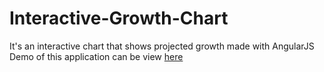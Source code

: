# Interactive-Growth-Chart
It's an interactive chart that shows projected growth made with AngularJS
Demo of this application can be view <a href="http://genycoder.github.io/Interactive-Growth-Chart/">here</a>

